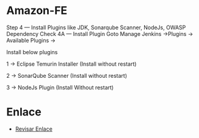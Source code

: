 # Amazon-FE

Step 4 — Install Plugins like JDK, Sonarqube Scanner, NodeJs, OWASP Dependency Check
4A — Install Plugin
Goto Manage Jenkins →Plugins → Available Plugins →

Install below plugins

1 → Eclipse Temurin Installer (Install without restart)

2 → SonarQube Scanner (Install without restart)

3 → NodeJs Plugin (Install Without restart)

# Enlace

- [Revisar Enlace](https://blog.devops.dev/amazon-app-deployment-a-devsecops-approach-with-terraform-and-jenkins-ci-cd-5d3c725accd6)